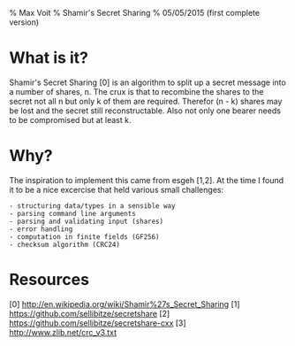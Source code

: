 % Max Voit
% Shamir's Secret Sharing
% 05/05/2015 (first complete version)

# What is it?

Shamir's Secret Sharing [0] is an algorithm to split up a secret message into a
number of shares, n. The crux is that to recombine the shares to the secret
not all n but only k of them are required. Therefor (n - k) shares may be lost
and the secret still reconstructable. Also not only one bearer needs to be
compromised but at least k.

# Why?

The inspiration to implement this came from esgeh [1,2]. At the time I found it
to be a nice excercise that held various small challenges:

	- structuring data/types in a sensible way
	- parsing command line arguments
	- parsing and validating input (shares)
	- error handling
	- computation in finite fields (GF256)
	- checksum algorithm (CRC24)

# Resources

[0] http://en.wikipedia.org/wiki/Shamir%27s_Secret_Sharing
[1] https://github.com/sellibitze/secretshare
[2] https://github.com/sellibitze/secretshare-cxx
[3] http://www.zlib.net/crc_v3.txt
